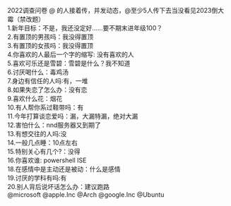 2022调查问卷 @ 的人接着传，并发动态，@至少5人传下去当没看见2023倒大霉（禁改题）<br>
1.新年目标：不是，我还没定好……要不期末进年级100？<br>
2.有置顶的男孩吗：我没得置顶<br>
3.有置顶的女孩吗：我没得置顶<br>
4.你喜欢的人最后一个字的缩写: 没有喜欢的人<br>
5.喜欢可乐还是雪碧：雪碧是什么？我不知道<br>
6.讨厌喝什么：毒鸡汤<br>
7.身边有信任的人吗∶有，一堆<br>
8.如果失恋了怎么办：没有恋<br>
9.喜欢什么花：烟花<br>
10.有人帮你系过鞋带吗：有<br>
11.今年打算谈恋爱吗：漏，大漏特漏，绝对大漏<br>
12.害怕什么：nnd服务器又到期了<br>
13.有想交往的人吗:没<br>
14.一般几点睡：10点左右<br>
15.特别关心有几个?：没得<br>
16.你喜欢谁: powershell ISE<br>
18.在感情中是主动还是被动：什么是感情<br>
19.讨厌的学科有吗:有<br>
20.别人背后说坏话怎么办：建议跑路<br>
@microsoft @apple.Inc @Arch @google.Inc @Ubuntu
